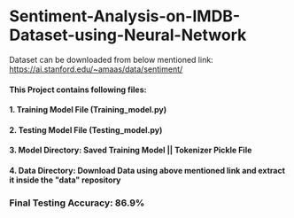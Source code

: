 # Sentiment-Analysis-on-IMDB-Dataset-using-Neural-Network

Dataset can be downloaded from below mentioned link:
https://ai.stanford.edu/~amaas/data/sentiment/

#### This Project contains following files:

#### 1. Training Model File (Training_model.py) 
#### 2. Testing Model File (Testing_model.py)
#### 3. Model Directory: Saved Training Model || Tokenizer Pickle File
#### 4. Data Directory: Download Data using above mentioned link and extract it inside the "data" repository

### Final Testing Accuracy: 86.9%
